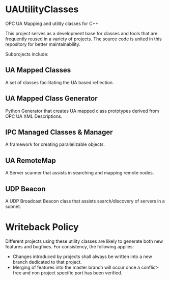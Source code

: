 # UAUtilityClasses
OPC UA Mapping and utility classes for C++

This project serves as a development base for classes and tools that are frequently reused in a variety of projects. The source code is united in this repository for better maintainability.

Subprojects include:

## UA Mapped Classes

A set of classes facilitating the UA based reflection.

## UA Mapped Class Generator

Python Generator that creates UA mapped class prototypes derived from OPC UA XML Descriptions.

## IPC Managed Classes & Manager

A framework for creating parallelizable objects.

## UA RemoteMap

A Server scanner that assists in searching and mapping remote nodes.

## UDP Beacon

A UDP Broadcast Beacon class that assists search/discovery of servers in a subnet.

# Writeback Policy

Different projects using these utility classes are likely to generate both new features and bugfixes. For consistency, the following applies:

  * Changes introduced by projects shall always be written into a new branch dedicated to that project. 
  * Merging of features into the master branch will occur once a conflict-free and non project specific port has been verified.